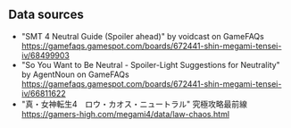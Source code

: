 ## Data sources
* "SMT 4 Neutral Guide (Spoiler ahead)" by voidcast on GameFAQs <https://gamefaqs.gamespot.com/boards/672441-shin-megami-tensei-iv/68499903>
* "So You Want to Be Neutral - Spoiler-Light Suggestions for Neutrality" by AgentNoun on GameFAQs <https://gamefaqs.gamespot.com/boards/672441-shin-megami-tensei-iv/66811622>
* "真・女神転生4　ロウ・カオス・ニュートラル" 究極攻略最前線 <https://gamers-high.com/megami4/data/law-chaos.html>